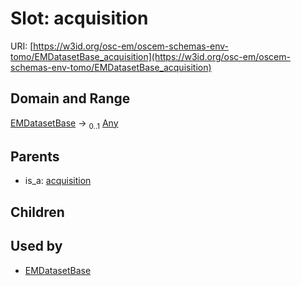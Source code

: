 
# Slot: acquisition



URI: [https://w3id.org/osc-em/oscem-schemas-env-tomo/EMDatasetBase_acquisition](https://w3id.org/osc-em/oscem-schemas-env-tomo/EMDatasetBase_acquisition)


## Domain and Range

[EMDatasetBase](EMDatasetBase.md) &#8594;  <sub>0..1</sub> [Any](Any.md)

## Parents

 *  is_a: [acquisition](acquisition.md)

## Children


## Used by

 * [EMDatasetBase](EMDatasetBase.md)
